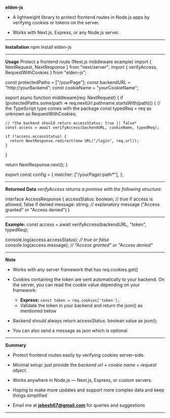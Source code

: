 **elden-js**
* A lightweight library to protect frontend routes in Node.js apps by verifying cookies or tokens on the server.

* Works with Next.js, Express, or any Node.js server.

-----------------------------------------------------------------------------

**Installation**
npm install elden-js

-----------------------------------------------------------------------------

**Usage**
Protect a frontend route (Next.js middleware example)
import { NextRequest, NextResponse } from "next/server";
import { verifyAccess, RequestWithCookies } from "elden-js";

const protectedPaths = ["/yourPage"];
const backendURL = "http://yourBackend";
const cookieName = "yourCookieName";

export async function middleware(req: NextRequest) {
  if (protectedPaths.some(path => req.nextUrl.pathname.startsWith(path))) {
    // the TypeScript type comes with the package
    const typedReq = req as unknown as RequestWithCookies;

    // *the backend should return accessStatus: true || false*
    const access = await verifyAccess(backendURL, cookieName, typedReq);

    if (!access.accessStatus) {
      return NextResponse.redirect(new URL("/login", req.url));
    }
  }

  return NextResponse.next();
}

export const config = {
  matcher: ["/yourPage/:path*"],
};

-----------------------------------------------------------------------------

**Returned Data**
*verifyAccess returns a promise with the following structure:*

interface AccessResponse {
  accessStatus: boolean; // true if access is allowed, false if denied
  message: string;       // explanatory message ("Access granted" or "Access denied")
}

-----------------------------------------------------------------------------

**Example:**
const access = await verifyAccess(backendURL, "token", typedReq);

console.log(access.accessStatus); *// true or false*
console.log(access.message);      *// "Access granted" or "Access denied"*

-----------------------------------------------------------------------------

**Note**
* Works with any server framework that has req.cookies.get()

* Cookies containing the token are sent automatically to your backend. On the server, you can read the cookie value depending on your framework:

  - **Express:** `const token = req.cookies['token'];`
  - Validate the token in your backend and return the json() as mentioned below

* Backend should always return accessStatus: boolean value as json();

* You can also send a message as json which is optional

-----------------------------------------------------------------------------

**Summary**
* Protect frontend routes easily by verifying cookies server-side.

* Minimal setup: just provide the *backend url + cookie name + request object*.

* Works anywhere in Node.js — Next.js, Express, or custom servers.

* Hoping to make more updates and support more complex data and keep things simplified

* Email me at **jebesh67@gmail.com** for queries and suggestions

-----------------------------------------------------------------------------

